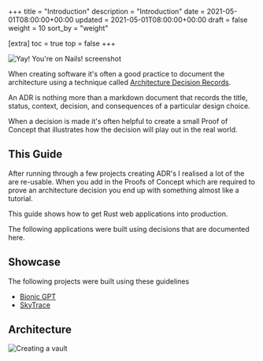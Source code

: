 +++
title = "Introduction"
description = "Introduction"
date = 2021-05-01T08:00:00+00:00
updated = 2021-05-01T08:00:00+00:00
draft = false
weight = 10
sort_by = "weight"

[extra]
toc = true
top = false
+++


![Yay! You're on Nails! screenshot](/yay-your-on-nails.png)

When creating software it's often a good practice to document the architecture using  a technique called [Architecture Decision Records](https://adr.github.io/).

An ADR is nothing more than a markdown document that records the title, status, context, decision, and consequences of a particular design choice.

When a decision is made it's often helpful to create a small Proof of Concept that illustrates how the decision will play out in the real world. 

## This Guide

After running through a few projects creating ADR's I realised a lot of the are re-usable. When you add in the Proofs of Concept which are required to prove an architecture decision you end up with something almost like a tutorial.

This guide shows how to get Rust web applications into production.

The following applications were built using decisions that are documented here.

## Showcase

The following projects were built using these guidelines

- [Bionic GPT](https://github.com/purton-tech/bionicgpt)
- [SkyTrace](https://github.com/purton-tech/skytrace)

## Architecture


![Creating a vault](/architecture-diagram.svg)
